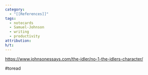 ```yaml
---
category:
  - "[[References]]"
tags:
  - notecards
  - Samuel-Johnson
  - writing
  - productivity
attribution: 
h/t:
---
```

https://www.johnsonessays.com/the-idler/no-1-the-idlers-character/

#toread 